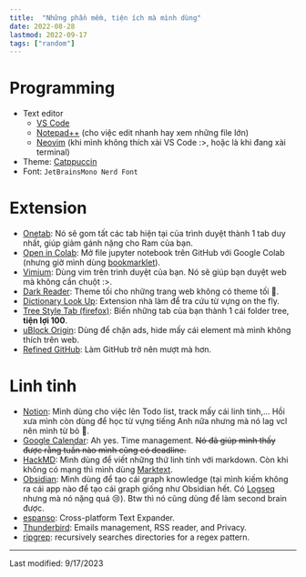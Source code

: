 ```yaml
---
title:  "Những phần mềm, tiện ích mà mình dùng"
date: 2022-08-28
lastmod: 2022-09-17
tags: ["random"]
---
```


# Programming
- Text editor
    - [VS Code](https://code.visualstudio.com/)
    - [Notepad++](https://notepad-plus-plus.org/) (cho việc edit nhanh hay xem những file lớn)
    - [Neovim](https://neovim.io/) (khi mình không thích xài VS Code :>, hoặc là khi đang xài terminal)
- Theme: [Catppuccin](https://github.com/catppuccin/catppuccin)
- Font: `JetBrainsMono Nerd Font`

# Extension
- [Onetab](https://www.one-tab.com/): Nó sẽ gom tất các tab hiện tại của trình duyệt thành 1 tab duy nhất, giúp giảm gánh nặng cho Ram của bạn.
- [Open in Colab](https://chrome.google.com/webstore/detail/open-in-colab/iogfkhleblhcpcekbiedikdehleodpjo): Mở file jupyter notebook trên GitHub với Google Colab (nhưng giờ mình dùng [bookmarklet](https://gist.github.com/ngntrgduc/ee051cae8d3312c7ec636bc1585763b1)).
- [Vimium](https://vimium.github.io/): Dùng vim trên trình duyệt của bạn. Nó sẽ giúp bạn duyệt web mà không cần chuột :>.
- [Dark Reader](https://darkreader.org/): Theme tối cho những trang web không có theme tối 🥲.
- [Dictionary Look Up](https://github.com/ngntrgduc/Dictionary-Look-Up): Extension nhà làm để tra cứu từ vựng on the fly.
- [Tree Style Tab (firefox)](https://addons.mozilla.org/en-US/firefox/addon/tree-style-tab/): Biến những tab của bạn thành 1 cái folder tree, **tiện lợi 100**.
- [uBlock Origin](https://ublockorigin.com/): Dùng để chặn ads, hide mấy cái element mà mình không thích trên web.
- [Refined GitHub](https://github.com/refined-github/refined-github): Làm GitHub trở nên mượt mà hơn.


# Linh tinh
- [Notion](https://www.notion.so/): Mình dùng cho việc lên Todo list, track mấy cái linh tinh,... Hồi xưa mình còn dùng để học từ vựng tiếng Anh nữa nhưng mà nó lag vcl nên mình từ bỏ 🙂.
- [Google Calendar](https://calendar.google.com/): Ah yes. Time management. ~~Nó đã giúp mình thấy được rằng tuần nào mình cũng có deadline.~~
- [HackMD](https://hackmd.io/): Mình dùng để viết những thứ linh tinh với markdown. Còn khi không có mạng thì mình dùng [Marktext](https://github.com/marktext/marktext).
- [Obsidian](https://obsidian.md/): Mình dùng để tạo cái graph knowledge (tại mình kiếm không ra cái app nào để tạo cái graph giống như Obsidian hết. Có [Logseq](https://github.com/logseq/logseq) nhưng mà nó nặng quá 😢). Btw thì nó cũng dùng để làm second brain được.
- [espanso](https://github.com/espanso/espanso): Cross-platform Text Expander.
- [Thunderbird](https://www.thunderbird.net/en-US/): Emails management, RSS reader, and Privacy.
- [ripgrep](https://github.com/BurntSushi/ripgrep): recursively searches directories for a regex pattern.

---
Last modified: 9/17/2023